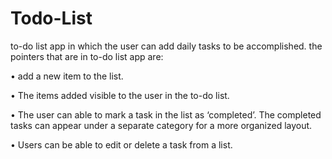 # Todo-List
to-do list app in which the user can add daily tasks to be accomplished. the pointers that are in to-do list app are:

• add a new item to the list.

• The items added visible to the user in the to-do list.

• The user can able to mark a task in the list as ‘completed’. The completed tasks can appear under a separate category for a more organized layout.

• Users can be able to edit or delete a task from a list.
